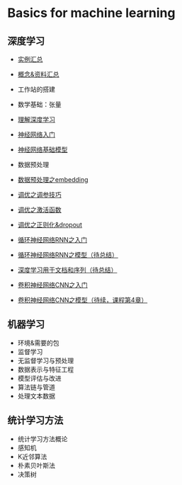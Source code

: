 # Basics for machine learning


## 深度学习

+ [实例汇总](./deep_learning/example_summry.ipynb)
+ [概念&资料汇总](./deep_learning/concept.ipynb)


+ 工作站的搭建
+ 数学基础：张量
+ [理解深度学习](./deep_learning/understand_deeplearning.md)
+ [神经网络入门](./deep_learning/introduction_NN.md)


+ [神经网络基础模型](./deep_learning/base_model.ipynb)
+ 数据预处理
+ [数据预处理之embedding](./deep_learning/embedding.md)


+ [调优之调参技巧](./deep_learning/adjust_param.md)
+ [调优之激活函数](./deep_learning/activation_function.md)
+ [调优之正则化&dropout](./deep_learning/dropout.md)


+ [循环神经网络RNN之入门](./deep_learning/RNN.md)
+ [循环神经网络RNN之模型（待总结）](./deep_learning/RNN_model.ipynb)
+ [深度学习用于文档和序列（待总结）](./deep_learning/for_text_and_sequence.md)



+ [卷积神经网络CNN之入门](./deep_learning/CNN.md)
+ [卷积神经网络CNN之模型（待续，课程第4章）](./deep_learning/CNN_model.md)


## 机器学习

+ 环境&需要的包
+ 监督学习
+ 无监督学习与预处理
+ 数据表示与特征工程
+ 模型评估与改进
+ 算法链与管道
+ 处理文本数据


## 统计学习方法

+ 统计学习方法概论
+ 感知机
+ K近邻算法
+ 朴素贝叶斯法
+ 决策树

```{.python .input}

```
